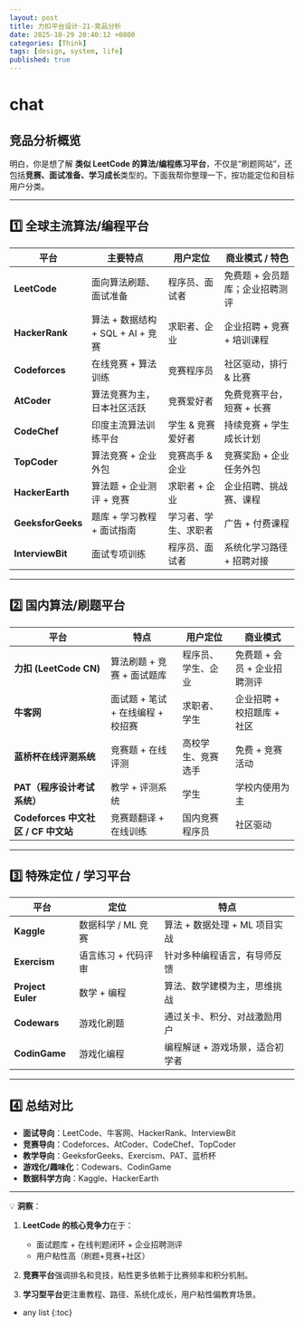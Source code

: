 ```yaml
---
layout: post
title: 力扣平台设计-21-竞品分析
date: 2025-10-29 20:40:12 +0800
categories: [Think]
tags: [design, system, life]
published: true
---
```



# chat

## 竞品分析概览


明白，你是想了解 **类似 LeetCode 的算法/编程练习平台**，不仅是“刷题网站”，还包括**竞赛、面试准备、学习成长**类型的。下面我帮你整理一下，按功能定位和目标用户分类。  

---

## **1️⃣ 全球主流算法/编程平台**

| 平台 | 主要特点 | 用户定位 | 商业模式 / 特色 |
|------|-----------|-----------|----------------|
| **LeetCode** | 面向算法刷题、面试准备 | 程序员、面试者 | 免费题 + 会员题库；企业招聘测评 |
| **HackerRank** | 算法 + 数据结构 + SQL + AI + 竞赛 | 求职者、企业 | 企业招聘 + 竞赛 + 培训课程 |
| **Codeforces** | 在线竞赛 + 算法训练 | 竞赛程序员 | 社区驱动，排行 & 比赛 |
| **AtCoder** | 算法竞赛为主，日本社区活跃 | 竞赛爱好者 | 免费竞赛平台，短赛 + 长赛 |
| **CodeChef** | 印度主流算法训练平台 | 学生 & 竞赛爱好者 | 持续竞赛 + 学生成长计划 |
| **TopCoder** | 算法竞赛 + 企业外包 | 竞赛高手 & 企业 | 竞赛奖励 + 企业任务外包 |
| **HackerEarth** | 算法题 + 企业测评 + 竞赛 | 求职者 + 企业 | 企业招聘、挑战赛、课程 |
| **GeeksforGeeks** | 题库 + 学习教程 + 面试指南 | 学习者、学生、求职者 | 广告 + 付费课程 |
| **InterviewBit** | 面试专项训练 | 程序员、面试者 | 系统化学习路径 + 招聘对接 |

---

## **2️⃣ 国内算法/刷题平台**

| 平台 | 特点 | 用户定位 | 商业模式 |
|------|------|-----------|----------|
| **力扣 (LeetCode CN)** | 算法刷题 + 竞赛 + 面试题库 | 程序员、学生、企业 | 免费题 + 会员 + 企业招聘测评 |
| **牛客网** | 面试题 + 笔试 + 在线编程 + 校招赛 | 求职者、学生 | 企业招聘 + 校招题库 + 社区 |
| **蓝桥杯在线评测系统** | 竞赛题 + 在线评测 | 高校学生、竞赛选手 | 免费 + 竞赛活动 |
| **PAT（程序设计考试系统）** | 教学 + 评测系统 | 学生 | 学校内使用为主 |
| **Codeforces 中文社区 / CF 中文站** | 竞赛题翻译 + 在线训练 | 国内竞赛程序员 | 社区驱动 |

---

## **3️⃣ 特殊定位 / 学习平台**

| 平台 | 定位 | 特点 |
|------|------|------|
| **Kaggle** | 数据科学 / ML 竞赛 | 算法 + 数据处理 + ML 项目实战 |
| **Exercism** | 语言练习 + 代码评审 | 针对多种编程语言，有导师反馈 |
| **Project Euler** | 数学 + 编程 | 算法、数学建模为主，思维挑战 |
| **Codewars** | 游戏化刷题 | 通过关卡、积分、对战激励用户 |
| **CodinGame** | 游戏化编程 | 编程解谜 + 游戏场景，适合初学者 |

---

## **4️⃣ 总结对比**

- **面试导向**：LeetCode、牛客网、HackerRank、InterviewBit  
- **竞赛导向**：Codeforces、AtCoder、CodeChef、TopCoder  
- **教学导向**：GeeksforGeeks、Exercism、PAT、蓝桥杯  
- **游戏化/趣味化**：Codewars、CodinGame  
- **数据科学方向**：Kaggle、HackerEarth  

---

💡 **洞察**：  

1. **LeetCode 的核心竞争力**在于：
   - 面试题库 + 在线判题闭环 + 企业招聘测评  
   - 用户粘性高（刷题+竞赛+社区）  

2. **竞赛平台**强调排名和竞技，粘性更多依赖于比赛频率和积分机制。  

3. **学习型平台**更注重教程、路径、系统化成长，用户粘性偏教育场景。  

* any list
{:toc}